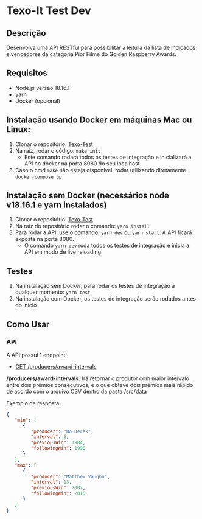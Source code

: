 # Texo-It Test Dev

## Descrição

Desenvolva uma API RESTful para possibilitar a leitura da lista de indicados e vencedores
da categoria Pior Filme do Golden Raspberry Awards.

## Requisitos

-  Node.js versão 18.16.1
-  yarn
-  Docker (opcional)

## Instalação usando Docker em máquinas Mac ou Linux:

1. Clonar o repositório: [Texo-Test](https://github.com/awmpietro/texo-test)
2. Na raíz, rodar o código: `make init`
   -  Este comando rodará todos os testes de integração e inicializará a API no docker na porta 8080 do seu localhost.
3. Caso o cmd `make` não esteja disponível, rodar utilizando diretamente `docker-compose up`

## Instalação sem Docker (necessários node v18.16.1 e yarn instalados)

1. Clonar o repositório: [Texo-Test](https://github.com/awmpietro/texo-test)
2. Na raíz do repositório rodar o comando: `yarn install`
3. Para rodar a API, use o comando: `yarn dev` ou `yarn start`. A API ficará exposta na porta 8080.
   -  O comando `yarn dev` roda todos os testes de integração e inicia a API em modo de live reloading.

## Testes

1. Na instalação sem Docker, para rodar os testes de integração a qualquer momento: `yarn test`
2. Na instalação com Docker, os testes de integração serão rodados antes do início

## Como Usar

### API

A API possui 1 endpoint:

-  [GET /producers/award-intervals](http://localhost:8080/producers/award-intervals)

**/producers/award-intervals:** Irá retornar o produtor com maior intervalo entre dois prêmios consecutivos, e o que obteve dois prêmios mais rápido de acordo com o arquivo CSV dentro da pasta /src/data

Exemplo de resposta:

```json
{
   "min": [
      {
         "producer": "Bo Derek",
         "interval": 6,
         "previousWin": 1984,
         "followingWin": 1990
      }
   ],
   "max": [
      {
         "producer": "Matthew Vaughn",
         "interval": 13,
         "previousWin": 2002,
         "followingWin": 2015
      }
   ]
}
```
